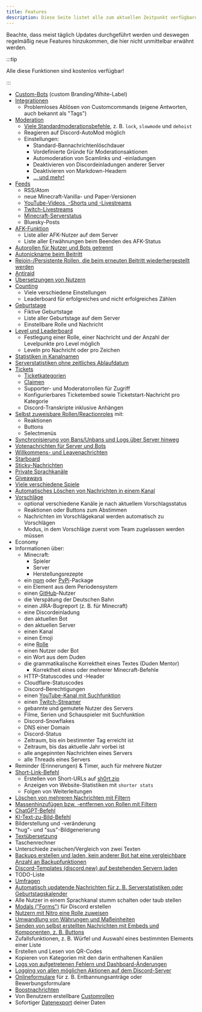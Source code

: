```yaml
---
title: Features
description: Diese Seite listet alle zum aktuellen Zeitpunkt verfügbaren Features des Bots auf.
---
```


Beachte, dass meist täglich Updates durchgeführt werden und deswegen regelmäßig neue Features hinzukommen, die hier nicht unmittelbar erwähnt werden.

:::tip

Alle diese Funktionen sind kostenlos verfügbar!

:::

- [Custom-Bots](/category/custom-bot) (custom Branding/White-Label)
- [Integrationen](/integrations)
	- Problemloses Ablösen von Customcommands (eigene Antworten, auch bekannt als "Tags")
- [Moderation](/category/moderation)
	- [Viele Standardmoderationsbefehle](/moderation/commands), z. B. `lock`, `slowmode` und `dehoist`
	- Reagieren auf Discord-AutoMod möglich
	- Einstellungen:
		- Standard-Bannachrichtenlöschdauer
		- Vordefinierte Gründe für Moderationsaktionen
		- Automoderation von Scamlinks und -einladungen
		- Deaktivieren von Discordeinladungen anderer Server
		- Deaktivieren von Markdown-Headern
		- [… und mehr!](/moderation/settings)
- [Feeds](/feeds)
	- RSS/Atom
	- neue Minecraft-Vanilla- und Paper-Versionen
	- [YouTube-Videos, -Shorts und -Livestreams](/youtube)
	- [Twitch-Livestreams](/twitch)
	- [Minecraft-Serverstatus](/mcupdate)
	- Bluesky-Posts
- [AFK-Funktion](/afk)
	- Liste aller AFK-Nutzer auf dem Server
	- Liste aller Erwähnungen beim Beenden des AFK-Status
- [Autorollen für Nutzer und Bots getrennt](/autorole)
- [Autonickname beim Beitritt](/autorole)
- [Rejoin-/Persistente Rollen, die beim erneuten Beitritt wiederhergestellt werden](/autorole)
- [Antiraid](/moderation/antiraid)
- [Übersetzungen von Nutzern](/weblate)
- [Counting](/counting)
	- Viele verschiedene Einstellungen
	- Leaderboard für erfolgreiches und nicht erfolgreiches Zählen
- [Geburtstage](/birthday)
	- Fiktive Geburtstage
	- Liste aller Geburtstage auf dem Server
	- Einstellbare Rolle und Nachricht
- [Level und Leaderboard](/level)
	- Festlegung einer Rolle, einer Nachricht und der Anzahl der Levelpunkte pro Level möglich
	- Leveln pro Nachricht oder pro Zeichen
- [Statistiken in Kanalnamen](/serverstats)
- [Serverstatistiken ohne zeitliches Ablaufdatum](/serverstats)
- [Tickets](/category/tickets)
	- [Ticketkategorien](/tickets/general)
	- [Claimen](/tickets/commands)
	- Supporter- und Moderatorrollen für Zugriff
	- Konfigurierbares Ticketembed sowie Ticketstart-Nachricht pro Kategorie
	- Discord-Transkripte inklusive Anhängen
- [Selbst zuweisbare Rollen/Reactionroles](/reactionroles) mit:
	- Reaktionen
	- Buttons
	- Selectmenüs
- [Synchronisierung von Bans/Unbans und Logs über Server hinweg](/sync)
- [Votenachrichten für Server und Bots](/voting)
- [Willkommens- und Leavenachrichten](/welcome-leave)
- [Starboard](/starboard)
- [Sticky-Nachrichten](/sticky)
- [Private Sprachkanäle](/privatevoice)
- [Giveaways](/giveaways)
- [Viele verschiedene Spiele](/games)
- [Automatisches Löschen von Nachrichten in einem Kanal](/autodelete)
- [Vorschläge](/suggest)
	- optional verschiedene Kanäle je nach aktuellem Vorschlagsstatus
	- Reaktionen oder Buttons zum Abstimmen
	- Nachrichten im Vorschlägekanal werden automatisch zu Vorschlägen
	- Modus, in dem Vorschläge zuerst vom Team zugelassen werden müssen
- Economy
- Informationen über:
	- Minecraft:
		- Spieler
		- Server
		- Herstellungsrezepte
	- ein [npm](https://npmjs.com) oder [PyPi](https://pypi.org)-Package
	- ein Element aus dem Periodensystem
	- einen [GitHub](https://github.com)-Nutzer
	- die Verspätung der Deutschen Bahn
	- einen JIRA-Bugreport (z. B. für Minecraft)
	- eine Discordeinladung
	- den aktuellen Bot
	- den aktuellen Server
	- einen Kanal
	- einen Emoji
	- eine [Rolle](/role)
	- einen Nutzer oder Bot
	- ein Wort aus dem Duden
	- die grammatikalische Korrektheit eines Textes (Duden Mentor)
		- Korrektheit eines oder mehrerer Minecraft-Befehle
	- HTTP-Statuscodes und -Header
	- Cloudflare-Statuscodes
	- Discord-Berechtigungen
	- einen [YouTube-Kanal mit Suchfunktion](/youtube#command)
	- einen [Twitch-Streamer](/twitch#commands)
	- gebannte und gemutete Nutzer des Servers
	- Filme, Serien und Schauspieler mit Suchfunktion
	- Discord-Snowflakes
	- DNS einer Domain
	- Discord-Status
	- Zeitraum, bis ein bestimmter Tag erreicht ist
	- Zeitraum, bis das aktuelle Jahr vorbei ist
	- alle angepinnten Nachrichten eines Servers
	- alle Threads eines Servers
- Reminder (Erinnerungen) & Timer, auch für mehrere Nutzer
- [Short-Link-Befehl](/shorter)
	- Erstellen von Short-URLs auf [sh0rt.zip](https://sh0rt.zip)
	- Anzeigen von Website-Statistiken mit `shorter stats`
	- Folgen von Weiterleitungen
- [Löschen von mehreren Nachrichten mit Filtern](/moderation/purge)
- [Massenhinzufügen bzw. -entfernen von Rollen mit Filtern](/moderation/massactions)
- [ChatGPT-Befehl](/ai/chatgpt)
- [KI-Text-zu-Bild-Befehl](/ai/text2img)
- Bilderstellung und -veränderung
- "hug"- und "sus"-Bildgenerierung
- [Textübersetzung](/translate)
- Taschenrechner
- Unterschiede zwischen/Vergleich von zwei Texten
- [Backups erstellen und laden, kein anderer Bot hat eine vergleichbare Anzahl an Backupfunktionen](/backups)
- [Discord-Templates (discord.new) auf bestehenden Servern laden](/backups#templates)
- TODO-Liste
- [Umfragen](/poll)
- [Automatisch updatende Nachrichten für z. B. Serverstatistiken oder Geburtstagskalender](/autoupdate)
- Alle Nutzer in einem Sprachkanal stumm schalten oder taub stellen
- [Modals ("Forms")](/modals) für Discord erstellen
- [Nutzern mit Nitro eine Rolle zuweisen](/nitroverify)
- [Umwandlung von Währungen und Maßeinheiten](/convert)
- [Senden von selbst erstellten Nachrichten mit Embeds und Komponenten, z. B. Buttons](https://embed.tomatenkuchen.com)
- Zufallsfunktionen, z. B. Würfel und Auswahl eines bestimmten Elements einer Liste
- Erstellen und Lesen von QR-Codes
- Kopieren von Kategorien mit den darin enthaltenen Kanälen
- [Logs von aufgetretenen Fehlern und Dashboard-Änderungen](/error)
- [Logging von allen möglichen Aktionen auf dem Discord-Server](/logs)
- [Onlineformulare](/forms) für z. B. Entbannungsanträge oder Bewerbungsformulare
- [Boostnachrichten](/boostmessages)
- Von Benutzern erstellbare [Customrollen](/customroles)
- Sofortiger [Datenexport](/dataexport) deiner Daten
